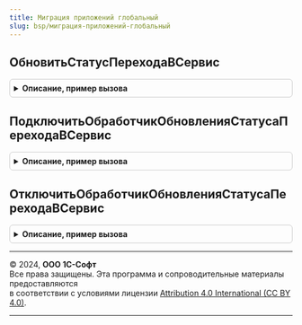 ```yaml
---
title: Миграция приложений глобальный
slug: bsp/миграция-приложений-глобальный
---
```



## ОбновитьСтатусПереходаВСервис
<details style="margin: 1em 0; padding: 0.5em; border: 1px solid #ccc; border-radius: 6px;">

<summary style="font-weight: bold; cursor: pointer;">Описание, пример вызова</summary>

```bsl

// Нужно из-за того что в веб-клиенте в неоткрытой форме не выполняется обработчик ожидания
Процедура ОбновитьСтатусПереходаВСервис() Экспорт
```

Пример вызова
```bsl
МиграцияПриложенийГлобальный.ОбновитьСтатусПереходаВСервис() 
```
</details>

## ПодключитьОбработчикОбновленияСтатусаПереходаВСервис
<details style="margin: 1em 0; padding: 0.5em; border: 1px solid #ccc; border-radius: 6px;">

<summary style="font-weight: bold; cursor: pointer;">Описание, пример вызова</summary>

```bsl

Процедура ПодключитьОбработчикОбновленияСтатусаПереходаВСервис() Экспорт
```

Пример вызова
```bsl
МиграцияПриложенийГлобальный.ПодключитьОбработчикОбновленияСтатусаПереходаВСервис() 
```
</details>

## ОтключитьОбработчикОбновленияСтатусаПереходаВСервис
<details style="margin: 1em 0; padding: 0.5em; border: 1px solid #ccc; border-radius: 6px;">

<summary style="font-weight: bold; cursor: pointer;">Описание, пример вызова</summary>

```bsl

Процедура ОтключитьОбработчикОбновленияСтатусаПереходаВСервис() Экспорт
```

Пример вызова
```bsl
МиграцияПриложенийГлобальный.ОтключитьОбработчикОбновленияСтатусаПереходаВСервис() 
```
</details>

---

© 2024, **ООО 1С-Софт**  
Все права защищены. Эта программа и сопроводительные материалы предоставляются  
в соответствии с условиями лицензии [Attribution 4.0 International (CC BY 4.0)](https://creativecommons.org/licenses/by/4.0/legalcode).

---
